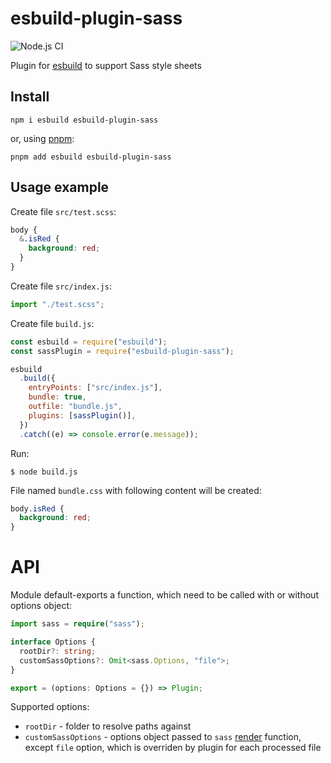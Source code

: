 # esbuild-plugin-sass

![Node.js CI](https://github.com/koluch/esbuild-plugin-sass/workflows/Node.js%20CI/badge.svg)

Plugin for [esbuild](https://esbuild.github.io/) to support Sass style sheets

## Install

```shell
npm i esbuild esbuild-plugin-sass
```

or, using [pnpm](https://pnpm.io/):

```shell
pnpm add esbuild esbuild-plugin-sass
```

## Usage example

Create file `src/test.scss`:

```scss
body {
  &.isRed {
    background: red;
  }
}
```

Create file `src/index.js`:

```js
import "./test.scss";
```

Create file `build.js`:

```js
const esbuild = require("esbuild");
const sassPlugin = require("esbuild-plugin-sass");

esbuild
  .build({
    entryPoints: ["src/index.js"],
    bundle: true,
    outfile: "bundle.js",
    plugins: [sassPlugin()],
  })
  .catch((e) => console.error(e.message));
```

Run:

```console
$ node build.js
```

File named `bundle.css` with following content will be created:

```css
body.isRed {
  background: red;
}
```

# API

Module default-exports a function, which need to be called with or without options object:

```typescript
import sass = require("sass");

interface Options {
  rootDir?: string;
  customSassOptions?: Omit<sass.Options, "file">;
}

export = (options: Options = {}) => Plugin;
```

Supported options:

- `rootDir` - folder to resolve paths against
- `customSassOptions` - options object passed to `sass` [render](https://sass-lang.com/documentation/js-api#render) function, except `file` option, which is overriden by plugin for each processed file
